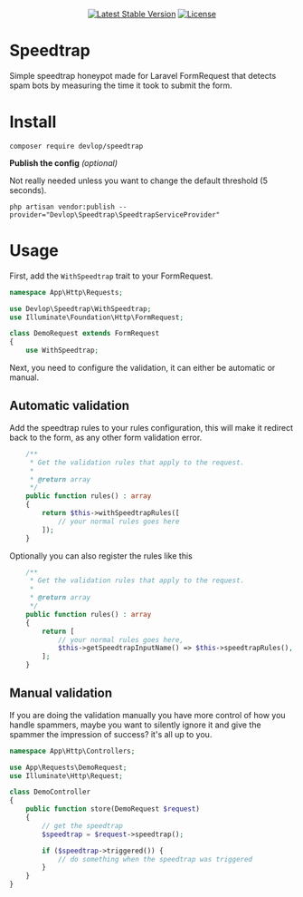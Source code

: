 <p align="center">
    <a href="https://packagist.org/packages/devlop/speedtrap"><img src="https://img.shields.io/packagist/v/devlop/speedtrap" alt="Latest Stable Version"></a>
    <a href="https://github.com/devlop-ab/speedtrap/blob/master/LICENSE.md"><img src="https://img.shields.io/packagist/l/devlop/speedtrap" alt="License"></a>
</p>

# Speedtrap

Simple speedtrap honeypot made for Laravel FormRequest that detects spam bots by measuring the time it took to submit the form.

# Install

```composer require devlop/speedtrap```

**Publish the config** *(optional)*

Not really needed unless you want to change the default threshold (5 seconds).

```php artisan vendor:publish --provider="Devlop\Speedtrap\SpeedtrapServiceProvider"```

# Usage

First, add the `WithSpeedtrap` trait to your FormRequest.

```php
namespace App\Http\Requests;

use Devlop\Speedtrap\WithSpeedtrap;
use Illuminate\Foundation\Http\FormRequest;

class DemoRequest extends FormRequest
{
    use WithSpeedtrap;

```

Next, you need to configure the validation, it can either be automatic or manual.

## Automatic validation

Add the speedtrap rules to your rules configuration, this will make it redirect back to the form, as any other form validation error.

```php
    /**
     * Get the validation rules that apply to the request.
     *
     * @return array
     */
    public function rules() : array
    {
        return $this->withSpeedtrapRules([
            // your normal rules goes here
        ]);
    }
```

Optionally you can also register the rules like this

```php
    /**
     * Get the validation rules that apply to the request.
     *
     * @return array
     */
    public function rules() : array
    {
        return [
            // your normal rules goes here,
            $this->getSpeedtrapInputName() => $this->speedtrapRules(),
        ];
    }
```

## Manual validation

If you are doing the validation manually you have more control of how you handle spammers,
maybe you want to silently ignore it and give the spammer the impression of success? it's all up to you.

```php
namespace App\Http\Controllers;

use App\Requests\DemoRequest;
use Illuminate\Http\Request;

class DemoController
{
    public function store(DemoRequest $request)
    {
        // get the speedtrap
        $speedtrap = $request->speedtrap();

        if ($speedtrap->triggered()) {
            // do something when the speedtrap was triggered
        }
    }
}
```
